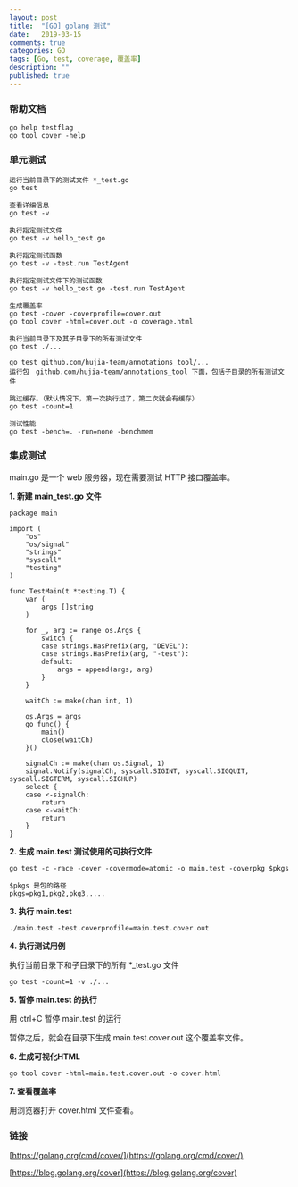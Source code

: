 ```yaml
---
layout: post
title:  "[GO] golang 测试"
date:   2019-03-15
comments: true
categories: GO
tags: [Go, test, coverage, 覆盖率]
description: ""
published: true
---
```


### 帮助文档

```
go help testflag
go tool cover -help
```

### 单元测试

```
运行当前目录下的测试文件 *_test.go
go test
```

```
查看详细信息
go test -v 
```

```
执行指定测试文件
go test -v hello_test.go
```

```
执行指定测试函数
go test -v -test.run TestAgent
```

```
执行指定测试文件下的测试函数
go test -v hello_test.go -test.run TestAgent
```

```
生成覆盖率
go test -cover -coverprofile=cover.out
go tool cover -html=cover.out -o coverage.html
```

```
执行当前目录下及其子目录下的所有测试文件
go test ./...
```

```
go test github.com/hujia-team/annotations_tool/...
运行包　github.com/hujia-team/annotations_tool 下面，包括子目录的所有测试文件
```

```
跳过缓存。（默认情况下，第一次执行过了，第二次就会有缓存）
go test -count=1
```

```
测试性能
go test -bench=. -run=none -benchmem
```

### 集成测试

main.go 是一个 web 服务器，现在需要测试 HTTP 接口覆盖率。

**1. 新建 main_test.go 文件**

```golang
package main

import (
	"os"
	"os/signal"
	"strings"
	"syscall"
	"testing"
)

func TestMain(t *testing.T) {
	var (
		args []string
	)

	for _, arg := range os.Args {
		switch {
		case strings.HasPrefix(arg, "DEVEL"):
		case strings.HasPrefix(arg, "-test"):
		default:
			args = append(args, arg)
		}
	}

	waitCh := make(chan int, 1)

	os.Args = args
	go func() {
		main()
		close(waitCh)
	}()

	signalCh := make(chan os.Signal, 1)
	signal.Notify(signalCh, syscall.SIGINT, syscall.SIGQUIT, syscall.SIGTERM, syscall.SIGHUP)
	select {
	case <-signalCh:
		return
	case <-waitCh:
		return
	}
}
```

**2. 生成 main.test 测试使用的可执行文件**

```
go test -c -race -cover -covermode=atomic -o main.test -coverpkg $pkgs
```

```
$pkgs 是包的路径
pkgs=pkg1,pkg2,pkg3,....
```

**3. 执行 main.test**

```
./main.test -test.coverprofile=main.test.cover.out
```

**4. 执行测试用例**

执行当前目录下和子目录下的所有 *_test.go 文件

```
go test -count=1 -v ./...
```

**5. 暂停 main.test 的执行**

用 ctrl+C 暂停 main.test 的运行

暂停之后，就会在目录下生成 main.test.cover.out 这个覆盖率文件。

**6. 生成可视化HTML**

```
go tool cover -html=main.test.cover.out -o cover.html
```

**7. 查看覆盖率**

用浏览器打开 cover.html 文件查看。


### 链接

[https://golang.org/cmd/cover/](https://golang.org/cmd/cover/)

[https://blog.golang.org/cover](https://blog.golang.org/cover)
